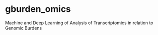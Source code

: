 # gburden_omics
Machine and Deep Learning of Analysis of Transcriptomics in relation to Genomic Burdens 
